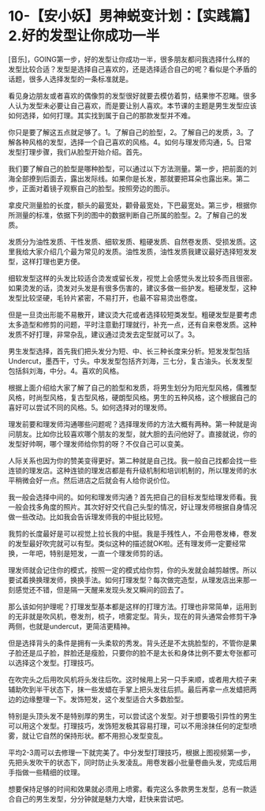 # 10-【安小妖】男神蜕变计划：【实践篇】2.好的发型让你成功一半

[音乐]，GOING第一步，好的发型让你成功一半，很多朋友都问我选择什么样的发型比较合适？发型是选择自己喜欢的，还是选择适合自己的呢？看似是个矛盾的话题，很多人选择发型的一条标准就是。

看见身边朋友或者喜欢的偶像剪的发型很好就要去模仿着剪，结果惨不忍睹。很多人认为发型未必要让自己喜欢，而是要让别人喜欢。本节课的主题是男生发型应该如何选择，如何打理。其实找到属于自己的那款发型并不难。

你只是要了解这五点就足够了。1。了解自己的脸型，2。了解自己的发质，3。了解各种风格的发型，选择一个自己喜欢的风格。4。如何与理发师沟通，5。日常发型打理步骤，我们从脸型开始介绍。首先。

我们要了解自己的脸型是哪种脸型，可以通过以下方法测量。第一步，把前面的刘海全部撩到后面去，露出发际线。如果你是长发，那就要把耳朵也露出来。第二步，正面对着镜子观察自己的脸型。按照旁边的图示。

拿皮尺测量脸的长度，额头的最宽处，颧骨最宽处，下巴最宽处。第三步，根据你所测量的标准，依据下列的图中的数据判断自己所属的脸型。2。了解自己的发质。

发质分为油性发质、干性发质、细软发质、粗硬发质、自然卷发质、受损发质。这里我给大家介绍几个最为常见的发质。油性发质，油性发质我建议最好选择短发发型，这样打理也更方便。

细软发型这样的头发比较适合烫发或留长发，视觉上会感觉头发比较多而且很密。如果烫发的话，烫发对头发是有很多伤害的，建议多做一些护发。粗硬发型，这种发型比较坚硬，毛铃片紧密，不易打开，也最不容易烫出卷度。

但是一旦烫出形能不易散开，建议烫大花或者选择较短类发型。粗硬发型是要考虑太多造型和修剪的问题，平时注意勤打理就行，补充一点，还有自来卷发质。这种发质不好打理，非常杂乱，建议通过烫发去定型就可以了。3。

男生发型选择，首先我们把头发分为短、中、长三种长度来分析。短发发型包括Undercut，墨西干，寸头。中发发型包括齐刘海，三七分，复古油头。长发发型包括斜刘海，中分。4。喜欢的风格。

根据上面介绍给大家了解了自己的脸型和发质，将男生划分为阳光型风格，儒雅型风格，时尚型风格，复古型风格，硬朗型风格。男生的五种风格，这个根据自己的喜好可以尝试不同的风格。5。如何选择对的理发师。

理发前要和理发师沟通哪些问题呢？选择理发师的方法大概有两种。第一种就是询问朋友。比如你比较喜欢哪个朋友的发型，就大胆的去问他好了。直接就说，你的发型好帅啊，哪个理发师给你剪的呀？不仅自己可以变美。

人际关系也因为你的赞美变得更好。第二种就是自己找。我一般自己找都会找一些连锁的理发店。这种连锁的理发店都是有升级机制和培训机制的，所以理发师的水平稍微会好一点。然后进店之后就会有人给你说价位。

我一般会选择中间的。如何和理发师沟通？首先把自己的目标发型给理发师看。我一般会找多角度的照片。其次好好交代自己头型的情况，好让理发师根据自身情况做一些改动。比如我会告诉理发师我的中挺比较短。

我剪的长度最好是可以视觉上拉长我的中挺。我是手残性人，不会用卷发棒，卷发的发型最好吹完就可以有型。类似这种的描述就OK啦。还有理发师一定要经常换，一年吧，特别是短发，一直一个理发师剪的话。

理发师就会记住你的模式，按照一定的模式给你剪，你的头发就会越剪越愣。所以要试着换换理发师，换换手法。如何打理发型？每次做完造型，从理发店出来那一刻感觉还不错，但是隔一天醒来发现头发又瞬间的回去了。

那么该如何护理呢？打理发型基本都是这样的打理方法。打理也非常简单，运用到的无非就是吹风机，卷发剂，梳子，喷雾定型。背头，现在的背头通常会修剪干净两侧，也就是undercut，更简洁更精神。

但是选择背头的条件是拥有一头柔软的秀发。背头还是不太挑脸型的，不管你是果子脸还是瓜子脸，胖脸还是瘦脸，只要你的脸不是太长和身体比例不要太夸张都可以选择这个发型。打理技巧。

在吹完头之后用吹风机将头发往后吹。这时候用上另一只手来顺，或者用大梳子来辅助吹到半干状态下，抹一些发蜡在手掌上把头发往后抓。最后再拿一点发蜡把两边的边缘整理一下。发饰短发，这个发型适合大多数脸型。

特别是头顶头发不是特别厚的男生，可以尝试这个发型。对于想要吸引异性的男生可以用这个发型。打理技巧，发饰短发极其容易打理，可以不用涂抹任何的定型喷雾，就让它自然的保持形状。都不用担心发型变乱。

平均2-3周可以去修理一下就完美了。中分发型打理技巧，根据上图视频第一步，先把头发吹干的状态下，同时防止头发凌乱。用卷发器小批量卷曲头发，完成后用手指做一些精细的纹理。

想要保持足够的时间和效果就必须用上喷雾。看完这么多款男生发型，总有一款适合自己的男生发型，分分钟就是魅力大增，赶快来尝试吧。

